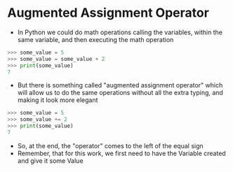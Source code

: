 # Augmented Assignment Operator

- In Python we could do math operations calling the variables, within the same variable, and then executing the math operation
```python
>>> some_value = 5
>>> some_value = some_value + 2
>>> print(some_value)
7
```

- But there is something called "augmented assignment operator" which will allow us to do the same operations without all the extra typing, and making it look more elegant
```python
>>> some_value = 5
>>> some_value += 2
>>> print(some_value)
7
```

- So, at the end, the "operator" comes to the left of the equal sign
- Remember, that for this work, we first need to have the Variable created and give it some Value
